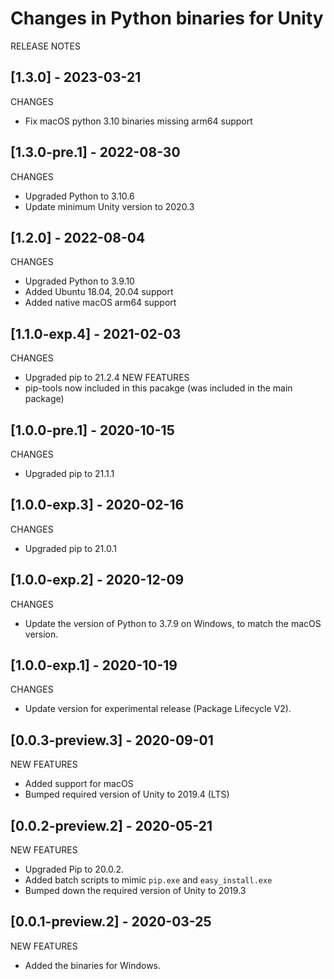 # Changes in Python binaries for Unity

RELEASE NOTES

## [1.3.0] - 2023-03-21
CHANGES
* Fix macOS python 3.10 binaries missing arm64 support

## [1.3.0-pre.1] - 2022-08-30
CHANGES
* Upgraded Python to 3.10.6
* Update minimum Unity version to 2020.3

## [1.2.0] - 2022-08-04
CHANGES
* Upgraded Python to 3.9.10
* Added Ubuntu 18.04, 20.04 support
* Added native macOS arm64 support

## [1.1.0-exp.4] - 2021-02-03
CHANGES
* Upgraded pip to 21.2.4
NEW FEATURES
* pip-tools now included in this pacakge (was included in the main package)

## [1.0.0-pre.1] - 2020-10-15
CHANGES
* Upgraded pip to 21.1.1

## [1.0.0-exp.3] - 2020-02-16
CHANGES
* Upgraded pip to 21.0.1

## [1.0.0-exp.2] - 2020-12-09
CHANGES
* Update the version of Python to 3.7.9 on Windows, to match the macOS version.

## [1.0.0-exp.1] - 2020-10-19
CHANGES
* Update version for experimental release (Package Lifecycle V2).

## [0.0.3-preview.3] - 2020-09-01
NEW FEATURES
* Added support for macOS
* Bumped required version of Unity to 2019.4 (LTS)

## [0.0.2-preview.2] - 2020-05-21
NEW FEATURES
* Upgraded Pip to 20.0.2.
* Added batch scripts to mimic `pip.exe` and `easy_install.exe`
* Bumped down the required version of Unity to 2019.3

## [0.0.1-preview.2] - 2020-03-25
NEW FEATURES
* Added the binaries for Windows.
